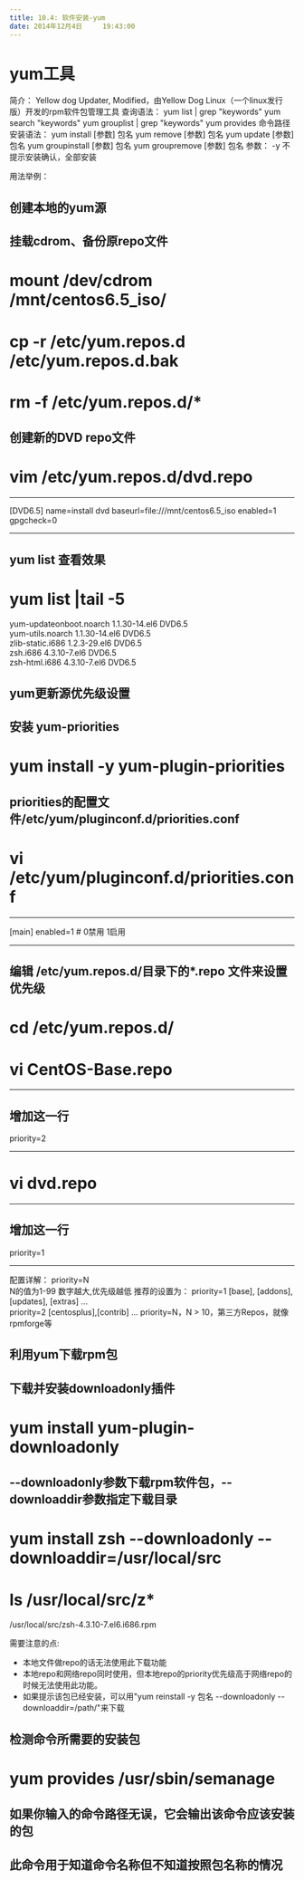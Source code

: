 ```yaml
---
title: 10.4: 软件安装-yum
date: 2014年12月4日	 19:43:00
---
```

 
yum工具
================================================
简介：
Yellow dog Updater, Modified，由Yellow Dog Linux（一个linux发行版）开发的rpm软件包管理工具
查询语法：
yum list | grep "keywords"
yum search "keywords"
yum grouplist | grep "keywords"
yum provides 命令路径
安装语法：
yum install [参数] 包名
yum remove  [参数] 包名
yum update [参数] 包名
yum groupinstall [参数] 包名
yum groupremove [参数] 包名
参数：
-y 不提示安装确认，全部安装
 
用法举例：
## 创建本地的yum源
 
 
## 挂载cdrom、备份原repo文件
 
# mount /dev/cdrom /mnt/centos6.5_iso/
# cp -r /etc/yum.repos.d /etc/yum.repos.d.bak
# rm -f /etc/yum.repos.d/*
 
 
## 创建新的DVD repo文件
 
# vim /etc/yum.repos.d/dvd.repo
*************************************
[DVD6.5]
name=install dvd
baseurl=file:///mnt/centos6.5_iso
enabled=1
gpgcheck=0
************************************
 
 
## yum list 查看效果
 
# yum list |tail -5
yum-updateonboot.noarch            1.1.30-14.el6               DVD6.5   
yum-utils.noarch                   1.1.30-14.el6               DVD6.5   
zlib-static.i686                   1.2.3-29.el6                DVD6.5   
zsh.i686                           4.3.10-7.el6                DVD6.5   
zsh-html.i686                      4.3.10-7.el6                DVD6.5  
## yum更新源优先级设置
 
 
## 安装 yum-priorities
 
# yum install -y yum-plugin-priorities
 
 
## priorities的配置文件/etc/yum/pluginconf.d/priorities.conf
 
# vi /etc/yum/pluginconf.d/priorities.conf
*****************************************
[main]
enabled=1   # 0禁用 1启用
*****************************************
 
 
## 编辑 /etc/yum.repos.d/目录下的*.repo 文件来设置优先级
 
# cd /etc/yum.repos.d/
# vi CentOS-Base.repo 
*********************************
## 增加这一行
priority=2     
*********************************
# vi dvd.repo 
*********************************
## 增加这一行
priority=1     
*********************************
 
 
配置详解：
priority=N   
N的值为1-99
数字越大,优先级越低 
推荐的设置为：
priority=1 [base], [addons], [updates], [extras] ...  
priority=2 [centosplus],[contrib] ... 
priority=N，N > 10，第三方Repos，就像rpmforge等 
## 利用yum下载rpm包
 
 
## 下载并安装downloadonly插件
 
# yum install yum-plugin-downloadonly
 
 
## --downloadonly参数下载rpm软件包，--downloaddir参数指定下载目录
 
# yum install zsh --downloadonly --downloaddir=/usr/local/src
# ls /usr/local/src/z*
/usr/local/src/zsh-4.3.10-7.el6.i686.rpm
 
需要注意的点:
* 本地文件做repo的话无法使用此下载功能
* 本地repo和网络repo同时使用，但本地repo的priority优先级高于网络repo的时候无法使用此功能。
* 如果提示该包已经安装，可以用"yum reinstall -y 包名 --downloadonly --downloaddir=/path/"来下载 
## 检测命令所需要的安装包
# yum provides /usr/sbin/semanage
 
## 如果你输入的命令路径无误，它会输出该命令应该安装的包
## 此命令用于知道命令名称但不知道按照包名称的情况

